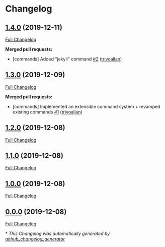 # Changelog

## [1.4.0](https://github.com/constructions-incongrues/org.incongru.pinacotron/tree/1.4.0) (2019-12-11)

[Full Changelog](https://github.com/constructions-incongrues/org.incongru.pinacotron/compare/1.3.0...1.4.0)

**Merged pull requests:**

- \[commands\] Added "jekyll" command [\#2](https://github.com/constructions-incongrues/org.incongru.pinacotron/pull/2) ([trivoallan](https://github.com/trivoallan))

## [1.3.0](https://github.com/constructions-incongrues/org.incongru.pinacotron/tree/1.3.0) (2019-12-09)

[Full Changelog](https://github.com/constructions-incongrues/org.incongru.pinacotron/compare/1.2.0...1.3.0)

**Merged pull requests:**

- \[commands\] Implemented an extensible command system + revamped existing commands [\#1](https://github.com/constructions-incongrues/org.incongru.pinacotron/pull/1) ([trivoallan](https://github.com/trivoallan))

## [1.2.0](https://github.com/constructions-incongrues/org.incongru.pinacotron/tree/1.2.0) (2019-12-08)

[Full Changelog](https://github.com/constructions-incongrues/org.incongru.pinacotron/compare/1.1.0...1.2.0)

## [1.1.0](https://github.com/constructions-incongrues/org.incongru.pinacotron/tree/1.1.0) (2019-12-08)

[Full Changelog](https://github.com/constructions-incongrues/org.incongru.pinacotron/compare/1.0.0...1.1.0)

## [1.0.0](https://github.com/constructions-incongrues/org.incongru.pinacotron/tree/1.0.0) (2019-12-08)

[Full Changelog](https://github.com/constructions-incongrues/org.incongru.pinacotron/compare/0.0.0...1.0.0)

## [0.0.0](https://github.com/constructions-incongrues/org.incongru.pinacotron/tree/0.0.0) (2019-12-08)

[Full Changelog](https://github.com/constructions-incongrues/org.incongru.pinacotron/compare/6ab744c1bdce5cebcb1d234fe33a458ab1887962...0.0.0)



\* *This Changelog was automatically generated by [github_changelog_generator](https://github.com/github-changelog-generator/github-changelog-generator)*
